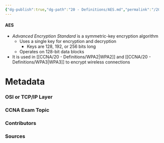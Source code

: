 ```yaml
---
{"dg-publish":true,"dg-path":"20 - Definitions/AES.md","permalink":"/20-definitions/aes/","tags":["defs_ccna"]}
---
```


#### AES
- *Advanced Encryption Standard* is a symmetric-key encryption algorithm
	- Uses a single key for encryption and decryption
		- Keys are 128, 192, or 256 bits long
	- Operates on 128-bit data blocks
- It is used in [[CCNA/20 - Definitions/WPA2\|WPA2]] and [[CCNA/20 - Definitions/WPA3\|WPA3]] to encrypt wireless connections




# Metadata
### OSI or TCP/IP Layer

### CCNA Exam Topic

### Contributors

### Sources


